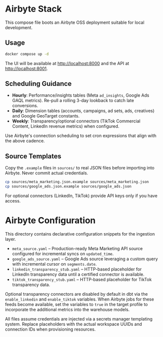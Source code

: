# Airbyte Stack

This compose file boots an Airbyte OSS deployment suitable for local development.

## Usage

```bash
docker compose up -d
```

The UI will be available at <http://localhost:8000> and the API at <http://localhost:8001>.

## Scheduling Guidance

- **Hourly**: Performance/insights tables (Meta `ad_insights`, Google Ads GAQL metrics). Re-pull a rolling 3-day lookback to catch late conversions.
- **Daily**: Dimension tables (accounts, campaigns, ad sets, ads, creatives) and Google GeoTarget constants.
- **Weekly**: Transparency/optional connectors (TikTok Commercial Content, LinkedIn revenue metrics) when configured.

Use Airbyte's connection scheduling to set cron expressions that align with the above cadence.

## Source Templates

Copy the `.example` files in `sources/` to real JSON files before importing into Airbyte. Never commit actual credentials.

```bash
cp sources/meta_marketing.json.example sources/meta_marketing.json
cp sources/google_ads.json.example sources/google_ads.json
```

For optional connectors (LinkedIn, TikTok) provide API keys only if you have access.
# Airbyte Configuration

This directory contains declarative configuration snippets for the ingestion layer.

- `meta_source.yaml` – Production-ready Meta Marketing API source configured for incremental syncs on `updated_time`.
- `google_ads_source.yaml` – Google Ads source leveraging a custom query with incremental cursor on `segments.date`.
- `linkedin_transparency_stub.yaml` – HTTP-based placeholder for LinkedIn transparency data until a certified connector is available.
- `tiktok_transparency_stub.yaml` – HTTP-based placeholder for TikTok transparency data.

Optional transparency connectors are disabled by default in dbt via the `enable_linkedin` and `enable_tiktok` variables. When Airbyte jobs for these feeds become available, set the variables to `true` in the target profile to incorporate the additional metrics into the warehouse models.

All files assume credentials are injected via a secrets manager templating system. Replace placeholders with the actual workspace UUIDs and connection IDs when provisioning resources.

